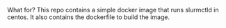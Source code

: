 What for?
	This repo contains a simple docker image that runs slurmctld in centos. It also contains the dockerfile to build the image.
